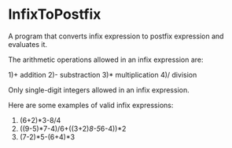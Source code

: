 # InfixToPostfix
A program that converts infix expression to postfix expression and evaluates it.


The arithmetic operations allowed in an infix expression are:

1)+ addition
2)- substraction
3)* multiplication
4)/ division


Only single-digit integers allowed in an infix expression.


Here are some examples of valid infix expressions:

1) (6+2)*3-8/4
2) ((9-5)*7-4)/6+((3+2)*8-5*6-4))*2
3) (7-2)*5-(6+4)*3
 

